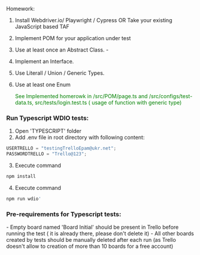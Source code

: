 Homework:

1. Install Webdriver.io/ Playwright / Cypress OR Take your existing JavaScript based TAF
2. Implement POM for your application under test
3. Use at least once an Abstract Class. -
4. Implement an Interface.
5. Use Literall / Union / Generic Types.
6. Use at least one Enum

   <span style="color:green">
   See Implemented homerowk in /src/POM/page.ts and /src/configs/test-data.ts, src/tests/login.test.ts ( usage of function with generic type)
   </span>

<h3>Run Typescript WDIO tests:</h3>

1. Open 'TYPESCRIPT' folder
2. Add .env file in root directory with following content:

```javascript
USERTRELLO = "testingTrelloEpam@ukr.net";
PASSWORDTRELLO = "Trello@123";
```

3. Execute command

```bash
npm install
```

4. Execute command

```bash
npm run wdio'
```

<h3>Pre-requirements for Typescript tests:</h3>
- Empty board named 'Board Initial' should be present in Trello before running the test ( it is already there, please don't delete it)
- All other boards created by tests should be manually deleted after each run (as Trello doesn't allow to creation of more than 10 boards for a free account)
